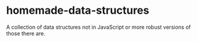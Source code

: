 # homemade-data-structures
A collection of data structures not in JavaScript or more robust versions of those there are.

